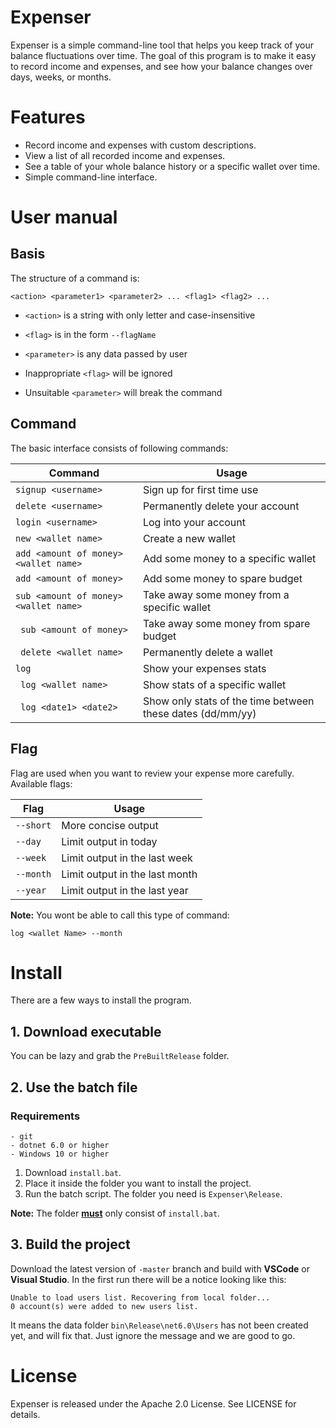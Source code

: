 # Expenser

Expenser is a simple command-line tool that helps you keep track of your balance fluctuations over time. The goal of this program is to make it easy to record income and expenses, and see how your balance changes over days, weeks, or months.

# Features
* Record income and expenses with custom descriptions.
* View a list of all recorded income and expenses.
* See a table of your whole balance history or a specific wallet over time.
* Simple command-line interface.
# User manual
 
 ## Basis

The structure of a command is:
 ```
 <action> <parameter1> <parameter2> ... <flag1> <flag2> ...
 ```
* ```<action>``` is a string with only letter and case-insensitive 
* ```<flag>``` is in the form ```--flagName``` 

* ```<parameter>``` is any data passed by user 
 
 * Inappropriate ```<flag>``` will be ignored
 
 * Unsuitable ```<parameter>``` will break the command

 ## Command

The basic interface consists of following commands:

Command | Usage
-------|-------
``` signup <username> ``` | Sign up for first time use
``` delete <username> ``` | Permanently delete your account
``` login <username> ``` | Log into your account
``` new <wallet name> ``` | Create a new wallet
``` add <amount of money> <wallet name> ``` | Add some money to a specific wallet
``` add <amount of money> ``` | Add some money to spare budget
``` sub <amount of money> <wallet name> ``` | Take away some money from a specific wallet
``` sub <amount of money>``` | Take away some money from spare budget
``` delete <wallet name>```| Permanently delete a wallet
``` log ``` | Show your expenses stats
``` log <wallet name>``` | Show stats of a specific wallet
``` log <date1> <date2>``` | Show only stats of the time between these dates (dd/mm/yy)

## Flag

Flag are used when you want to review your expense more carefully. Available flags:

Flag | Usage
-----|-----
```--short``` | More concise output
```--day```| Limit output in today
```--week```|Limit output in the last week
```--month```|Limit output in the last month
```--year```|Limit output in the last year

**Note:** You wont be able to call this type of command:
```
log <wallet Name> --month
```

# Install
There are a few ways to install the program.
## 1. Download executable

You can be lazy and grab the ```PreBuiltRelease``` folder. 
## 2. Use the batch file

### Requirements
```
- git
- dotnet 6.0 or higher
- Windows 10 or higher
```
1. Download ```install.bat```.
2. Place it inside the folder you want to install the project.
3. Run the batch script. The folder you need is	```Expenser\Release```.

**Note:** The folder <u>**must**</u> only consist of ```install.bat```.

## 3. Build the project

Download the latest version of ```-master``` branch and build with **VSCode** or **Visual Studio**.
In the first run there will be a notice looking like this:
```
Unable to load users list. Recovering from local folder...
0 account(s) were added to new users list.
```
It means the data folder ```bin\Release\net6.0\Users``` has not been created yet, and will fix that. Just ignore the message and we are good to go.

# License
Expenser is released under the Apache 2.0 License. See LICENSE for details.